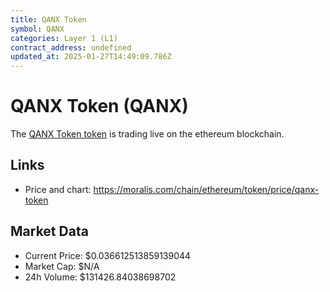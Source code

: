 ```yaml
---
title: QANX Token
symbol: QANX
categories: Layer 1 (L1)
contract_address: undefined
updated_at: 2025-01-27T14:49:09.786Z
---
```


# QANX Token (QANX)
The [QANX Token token](https://moralis.com/chain/ethereum/token/price/qanx-token) is trading live on the ethereum blockchain.

## Links
- Price and chart: https://moralis.com/chain/ethereum/token/price/qanx-token

## Market Data
- Current Price: $0.036612513859139044
- Market Cap: $N/A
- 24h Volume: $131426.84038698702

